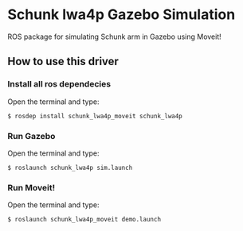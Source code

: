 # Schunk lwa4p Gazebo Simulation
ROS package for simulating Schunk arm in Gazebo using Moveit!

## How to use this driver
### Install all ros dependecies
Open the terminal and type:
```{r, engine='bash', count_lines}
$ rosdep install schunk_lwa4p_moveit schunk_lwa4p
```

### Run Gazebo
Open the terminal and type:
```{r, engine='bash', count_lines}
$ roslaunch schunk_lwa4p sim.launch
```

### Run Moveit!
Open the terminal and type:
```{r, engine='bash', count_lines}
$ roslaunch schunk_lwa4p_moveit demo.launch
```

